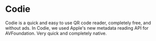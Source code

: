 Codie
=======
Codie is a quick and easy to use QR code reader, completely free, and without ads. In Codie, we used Apple's new metadata reading API for AVFoundation. Very quick and completely native.
